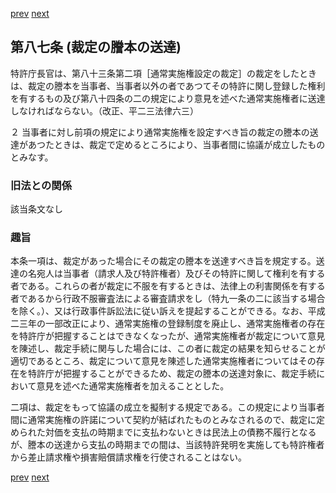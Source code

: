 [prev](/specific/markdowns/特許法/114_Mp-Ch_4-Se_1-At_86.md)
[next](/specific/markdowns/特許法/116_Mp-Ch_4-Se_1-At_88.md)
## 第八七条 (裁定の謄本の送達)
特許庁長官は、第八十三条第二項［通常実施権設定の裁定］の裁定をしたときは、裁定の謄本を当事者、当事者以外の者であつてその特許に関し登録した権利を有するもの及び第八十四条の二の規定により意見を述べた通常実施権者に送達しなければならない。（改正、平二三法律六三）

２ 当事者に対し前項の規定により通常実施権を設定すべき旨の裁定の謄本の送達があつたときは、裁定で定めるところにより、当事者間に協議が成立したものとみなす。


### 旧法との関係
該当条文なし

### 趣旨
本条一項は、裁定があった場合にその裁定の謄本を送達すべき旨を規定する。送達の名宛人は当事者（請求人及び特許権者）及びその特許に関して権利を有する者である。これらの者が裁定に不服を有するときは、法律上の利害関係を有する者であるから行政不服審査法による審査請求をし（特九一条の二に該当する場合を除く。）、又は行政事件訴訟法に従い訴えを提起することができる。なお、平成二三年の一部改正により、通常実施権の登録制度を廃止し、通常実施権者の存在を特許庁が把握することはできなくなったが、通常実施権者が裁定について意見を陳述し、裁定手続に関与した場合には、この者に裁定の結果を知らせることが適切であるところ、裁定について意見を陳述した通常実施権者についてはその存在を特許庁が把握することができるため、裁定の謄本の送達対象に、裁定手続において意見を述べた通常実施権者を加えることとした。

二項は、裁定をもって協議の成立を擬制する規定である。この規定により当事者間に通常実施権の許諾について契約が結ばれたものとみなされるので、裁定に定められた対価を支払の時期までに支払わないときは民法上の債務不履行となるが、謄本の送達から支払の時期までの間は、当該特許発明を実施しても特許権者から差止請求権や損害賠償請求権を行使されることはない。


[prev](/specific/markdowns/特許法/114_Mp-Ch_4-Se_1-At_86.md)
[next](/specific/markdowns/特許法/116_Mp-Ch_4-Se_1-At_88.md)